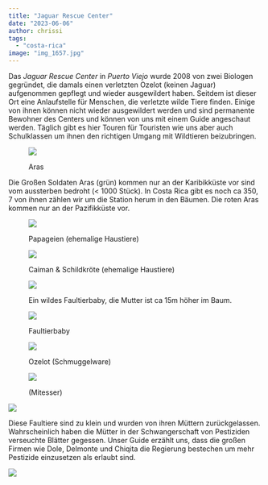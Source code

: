 ```yaml
---
title: "Jaguar Rescue Center"
date: "2023-06-06"
author: chrissi
tags: 
  - "costa-rica"
image: "img_1657.jpg"
---
```


Das _Jaguar Rescue Center_ in _Puerto Viejo_ wurde 2008 von zwei Biologen gegründet, die damals einen verletzten Ozelot (keinen Jaguar) aufgenommen gepflegt und wieder ausgewildert haben. Seitdem ist dieser Ort eine Anlaufstelle für Menschen, die verletzte wilde Tiere finden. Einige von ihnen können nicht wieder ausgewildert werden und sind permanente Bewohner des Centers und können von uns mit einem Guide angeschaut werden. Täglich gibt es hier Touren für Touristen wie uns aber auch Schulklassen um ihnen den richtigen Umgang mit Wildtieren beizubringen.

<figure>

![](https://hafenstrand.wordpress.com/wp-content/uploads/2023/06/img_0940.jpg?w=768)

<figcaption>

Aras

</figcaption>

</figure>

Die Großen Soldaten Aras (grün) kommen nur an der Karibikküste vor sind vom aussterben bedroht (< 1000 Stück). In Costa Rica gibt es noch ca 350, 7 von ihnen zählen wir um die Station herum in den Bäumen. Die roten Aras kommen nur an der Pazifikküste vor.

<figure>

![](https://hafenstrand.wordpress.com/wp-content/uploads/2023/06/img_0949.jpg?w=768)

<figcaption>

Papageien (ehemalige Haustiere)

</figcaption>

</figure>

<figure>

![](https://hafenstrand.wordpress.com/wp-content/uploads/2023/06/img_0961.jpg?w=768)

<figcaption>

Caiman & Schildkröte (ehemalige Haustiere)

</figcaption>

</figure>

<figure>

![](https://hafenstrand.wordpress.com/wp-content/uploads/2023/06/img_0958.jpg?w=768)

<figcaption>

Ein wildes Faultierbaby, die Mutter ist ca 15m höher im Baum.

</figcaption>

</figure>

<figure>

![](https://hafenstrand.wordpress.com/wp-content/uploads/2023/06/img_0957.jpg?w=768)

<figcaption>

Faultierbaby

</figcaption>

</figure>

<figure>

![](https://hafenstrand.wordpress.com/wp-content/uploads/2023/06/img_0952.jpg?w=768)

<figcaption>

Ozelot (Schmuggelware)

</figcaption>

</figure>

<figure>

![](https://hafenstrand.wordpress.com/wp-content/uploads/2023/06/img_0951.jpg?w=768)

<figcaption>

(Mitesser)

</figcaption>

</figure>

![](https://hafenstrand.wordpress.com/wp-content/uploads/2023/06/img_0927.jpg?w=768)

Diese Faultiere sind zu klein und wurden von ihren Müttern zurückgelassen. Wahrscheinlich haben die Mütter in der Schwangerschaft von Pestiziden verseuchte Blätter gegessen. Unser Guide erzählt uns, dass die großen Firmen wie Dole, Delmonte und Chiqita die Regierung bestechen um mehr Pestizide einzusetzen als erlaubt sind.

![](https://hafenstrand.wordpress.com/wp-content/uploads/2023/06/img_1657.jpg?w=1005)
